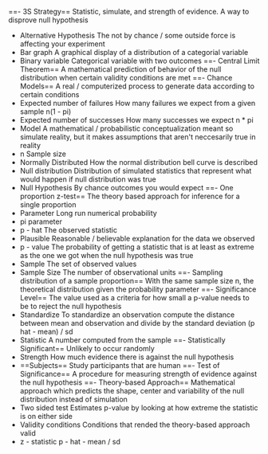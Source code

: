 ==- 3S Strategy==
	Statistic, simulate, and strength of evidence. A way to disprove null hypothesis
- Alternative Hypothesis
	The not by chance / some outside force is affecting your experiment
- Bar graph
	A graphical display of a distribution of a categorial variable
- Binary variable
	Categorical variable with two outcomes
==- Central Limit Theorem==
	A mathematical prediction of behavior of the null distribution when certain validity conditions are met
==- Chance Models==
	A real / computerized process to generate data according to certain conditions
- Expected number of failures
	How many failures we expect from a given sample n(1 - pi)
- Expected number of successes
	How many successes we expect n * pi
- Model
	A mathematical / probabilistic conceptualization meant so simulate reality, but it makes assumptions that aren't neccesarily true in reality
- n
	Sample size
- Normally Distributed
	How the normal distribution bell curve is described
- Null distribution
	Distribution of simulated statistics that represent what would happen if null distribution was true
- Null Hypothesis
	By chance outcomes you would expect
==- One proportion z-test==
	The theory based approach for inference for a single proportion
- Parameter
	Long run numerical probability
- pi 
	parameter
- p - hat
	The observed statistic
- Plausible
	Reasonable / believable explanation for the data we observed
- p - value
	The probability of getting a statistic that is at least as extreme as the one we got when the null hypothesis was true
- Sample
	The set of observed values
- Sample Size
	The number of observational units
==- Sampling distribution of a sample proportion==
	With the same sample size n, the theoretical distribution given the probability parameter
==- Significance Level==
	The value used as a criteria for how small a p-value needs to be to reject the null hypothesis
- Standardize
	To standardize an observation compute the distance between mean and observation and divide by the standard deviation 
	(p hat - mean) / sd
- Statistic
	A number computed from the sample
==- Statistically Significant==
	Unlikely to occur randomly
- Strength
	How much evidence there is against the null hypothesis
- ==Subjects==
	Study participants that are human
==- Test of Significance==
	A procedure for measuring strength of evidence against the null hypothesis
==- Theory-based Approach==
	Mathematical approach which predicts the shape, center and variability of the null distribution instead of simulation
- Two sided test
	Estimates p-value by looking at how extreme the statistic is on either side
- Validity conditions
	Conditions that rended the theory-based approach valid
- z - statistic
	p - hat - mean / sd